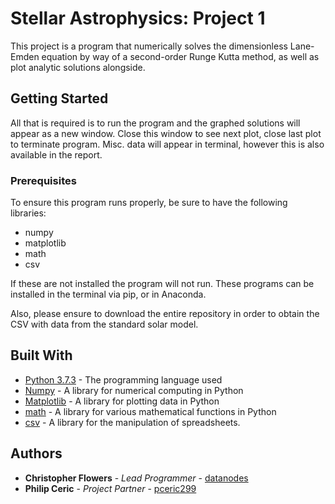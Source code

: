 # Stellar Astrophysics: Project 1

This project is a program that numerically solves the dimensionless Lane-Emden equation by way of a second-order Runge Kutta method, as well as plot analytic solutions
alongside.

## Getting Started

All that is required is to run the program and the graphed solutions will appear as a new window. Close this window to see next plot, close last plot to terminate program. Misc. data will appear in terminal, however this is also available in the report.

### Prerequisites

To ensure this program runs properly, be sure to have the following libraries:

* numpy
* matplotlib
* math
* csv

If these are not installed the program will not run. These programs can be installed in the terminal via pip, or in Anaconda.

Also, please ensure to download the entire repository in order to obtain the CSV with data from the standard solar model.

## Built With
* [Python 3.7.3](https://www.python.org/doc/) - The programming language used
* [Numpy](https://numpy.org/doc/) - A library for numerical computing in Python
* [Matplotlib](https://matplotlib.org/stable/contents.html) - A library for plotting data in Python
* [math](https://docs.python.org/3/library/math.html) - A library for various mathematical functions in Python
* [csv](https://docs.python.org/3/library/csv.html) - A library for the manipulation of spreadsheets.

## Authors

* **Christopher Flowers** - *Lead Programmer* - [datanodes](https://github.com/datanodes)
* **Philip Ceric** - *Project Partner* - [pceric299](https://github.com/pceric299)
